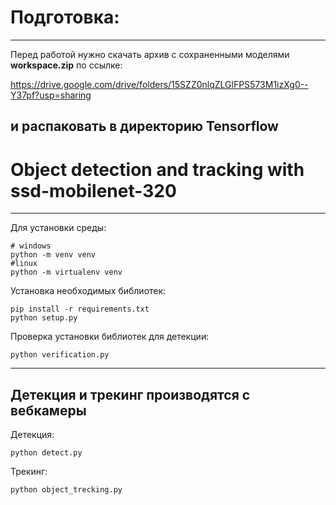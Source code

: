 # Подготовка:
---

Перед работой нужно скачать архив с сохраненными моделями **workspace.zip** по ссылке:

https://drive.google.com/drive/folders/15SZZ0nlqZLGlFPS573M1izXg0--Y37pf?usp=sharing

и распаковать в директорию Tensorflow
---

# Object detection and tracking with ssd-mobilenet-320
---

Для установки среды:
```shell
# windows
python -m venv venv
#linux
python -m virtualenv venv
```

Установка необходимых библиотек:
```shell
pip install -r requirements.txt
python setup.py
```

Проверка установки библиотек для детекции:
```shell
python verification.py
```
---
Детекция и трекинг производятся с вебкамеры
---
Детекция:
```shell
python detect.py
```

Трекинг:
```shell
python object_trecking.py
```
